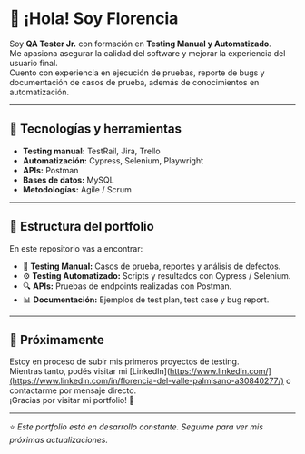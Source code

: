 # 👋 ¡Hola! Soy Florencia

Soy **QA Tester Jr.** con formación en **Testing Manual y Automatizado**.  
Me apasiona asegurar la calidad del software y mejorar la experiencia del usuario final.  
Cuento con experiencia en ejecución de pruebas, reporte de bugs y documentación de casos de prueba, además de conocimientos en automatización.

---

## 🧩 Tecnologías y herramientas
- **Testing manual:** TestRail, Jira, Trello
- **Automatización:** Cypress, Selenium, Playwright
- **APIs:** Postman
- **Bases de datos:** MySQL
- **Metodologías:** Agile / Scrum

---

## 📁 Estructura del portfolio
En este repositorio vas a encontrar:
- 🧪 **Testing Manual:** Casos de prueba, reportes y análisis de defectos.
- ⚙️ **Testing Automatizado:** Scripts y resultados con Cypress / Selenium.
- 🔍 **APIs:** Pruebas de endpoints realizadas con Postman.
- 📊 **Documentación:** Ejemplos de test plan, test case y bug report.

---

## 🚀 Próximamente
Estoy en proceso de subir mis primeros proyectos de testing.  
Mientras tanto, podés visitar mi [LinkedIn](https://www.linkedin.com/](https://www.linkedin.com/in/florencia-del-valle-palmisano-a30840277/) o contactarme por mensaje directo.  
¡Gracias por visitar mi portfolio! 🙌

---

⭐ *Este portfolio está en desarrollo constante. Seguime para ver mis próximas actualizaciones.*

